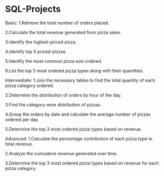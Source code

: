 # SQL-Projects
Basic:
1.Retrieve the total number of orders placed.

2.Calculate the total revenue generated from pizza sales.

3.Identify the highest-priced pizza.

4.Identify top 5 priced-pizzas.

5.Identify the most common pizza size ordered.

6.List the top 5 most ordered pizza types along with their quantities.


Intermediate:
1.Join the necessary tables to find the total quantity of each pizza category ordered.

2.Determine the distribution of orders by hour of the day.

3.Find the category-wise distribution of pizzas.

4.Group the orders by date and calculate the average number of pizzas ordered per day.

5.Determine the top 3 most ordered pizza types based on revenue.

Advanced:
1.Calculate the percentage contribution of each pizza type to total revenue.

2.Analyze the cumulative revenue generated over time.

3.Determine the top 3 most ordered pizza types based on revenue for each pizza category.

